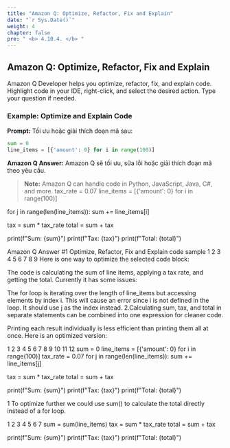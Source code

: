 ```yaml
---
title: "Amazon Q: Optimize, Refactor, Fix and Explain"
date: "`r Sys.Date()`"
weight: 4
chapter: false
pre: " <b> 4.10.4. </b> "
---
```



## Amazon Q: Optimize, Refactor, Fix and Explain

Amazon Q Developer helps you optimize, refactor, fix, and explain code. Highlight code in your IDE, right-click, and select the desired action. Type your question if needed.

### Example: Optimize and Explain Code
**Prompt:**
Tối ưu hoặc giải thích đoạn mã sau:
```python
sum = 0
line_items = [{'amount': 0} for i in range(100)]
```

**Amazon Q Answer:**
Amazon Q sẽ tối ưu, sửa lỗi hoặc giải thích đoạn mã theo yêu cầu.

> **Note:** Amazon Q can handle code in Python, JavaScript, Java, C#, and more.
tax_rate = 0.07
line_items = [{'amount': 0} for i in range(100)]

for j in range(len(line_items)):
  sum += line_items[i]

tax = sum * tax_rate
total = sum + tax  

print(f"Sum: {sum}")
print(f"Tax: {tax}")
print(f"Total: {total}")


Amazon Q Answer #1
Optimize, Refactor, Fix and Explain code sample
1
2
3
4
5
6
7
8
9
Here is one way to optimize the selected code block:

The code is calculating the sum of line items, applying a tax rate, and getting the total. Currently it has some issues:

The for loop is iterating over the length of line_items but accessing elements by index i. This will cause an error since i is not defined in the loop. It should use j as the index instead.
2.Calculating sum, tax, and total in separate statements can be combined into one expression for cleaner code.

Printing each result individually is less efficient than printing them all at once.
Here is an optimized version:

1
2
3
4
5
6
7
8
9
10
11
12
sum = 0
line_items = [{'amount': 0} for i in range(100)]
tax_rate = 0.07
for j in range(len(line_items)):
  sum += line_items[j]

  tax = sum * tax_rate
  total = sum + tax

print(f"Sum: {sum}")
print(f"Tax: {tax}")
print(f"Total: {total}")


1
To optimize further we could use sum() to calculate the total directly instead of a for loop.

1
2
3
4
5
6
7
sum = sum(line_items)
tax = sum * tax_rate
total = sum + tax

print(f"Sum: {sum}")
print(f"Tax: {tax}")
print(f"Total: {total}")
